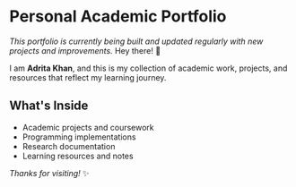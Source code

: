 # Personal Academic Portfolio
*This portfolio is currently being built and updated regularly with new projects and improvements.*
Hey there! 👋

I am **Adrita Khan**, and this is my collection of academic work, projects, and resources that reflect my learning journey.


## What's Inside
- Academic projects and coursework
- Programming implementations
- Research documentation
- Learning resources and notes


*Thanks for visiting!* ✨
